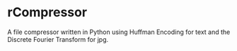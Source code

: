 # rCompressor

A file compressor written in Python using Huffman Encoding for text and the Discrete Fourier Transform for jpg.
